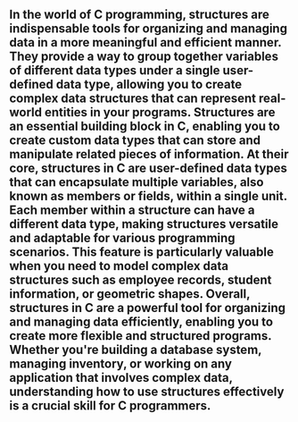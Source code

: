 In the world of C programming, structures are indispensable tools for organizing and managing data in a more meaningful and efficient manner. They provide a way to group together variables of different data types under a single user-defined data type, allowing you to create complex data structures that can represent real-world entities in your programs. Structures are an essential building block in C, enabling you to create custom data types that can store and manipulate related pieces of information.
At their core, structures in C are user-defined data types that can encapsulate multiple variables, also known as members or fields, within a single unit. Each member within a structure can have a different data type, making structures versatile and adaptable for various programming scenarios. This feature is particularly valuable when you need to model complex data structures such as employee records, student information, or geometric shapes.
Overall, structures in C are a powerful tool for organizing and managing data efficiently, enabling you to create more flexible and structured programs. Whether you're building a database system, managing inventory, or working on any application that involves complex data, understanding how to use structures effectively is a crucial skill for C programmers.
------------------------------------------------------------------------
